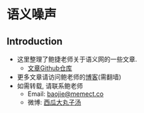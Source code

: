 # 语义噪声

## Introduction
- 这里整理了鲍捷老师关于语义网的一些文章.
    - [文章Github仓库](https://github.com/xpgeng/blog_of_baojie) 
- 更多文章请访问鲍老师的[博客](http://baojie.org)(需翻墙)
- 如需转载, 请联系鲍老师
    - Email: baojie@memect.co
    - 微博: [西瓜大丸子汤](http://weibo.com/xiguadawanzitang?refer_flag=1001030102_&is_all=1)